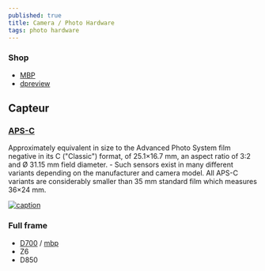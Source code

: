 ```yaml
---
published: true
title: Camera / Photo Hardware
tags: photo hardware
---
```

### Shop

- [MBP](https://www.mpb.com/fr-fr)
- [dpreview](https://www.dpreview.com/)

## Capteur
### [APS-C](https://en.wikipedia.org/wiki/APS-C) 

Approximately equivalent in size to the Advanced Photo System film negative in its C ("Classic") format, of 25.1×16.7 mm, an aspect ratio of 3:2 and Ø 31.15 mm field diameter. - Such sensors exist in many different variants depending on the manufacturer and camera model. All APS-C variants are considerably smaller than 35 mm standard film which measures 36×24 mm.

[![caption](https://upload.wikimedia.org/wikipedia/commons/thumb/f/f0/Sensor_sizes_overlaid_inside.svg/600px-Sensor_sizes_overlaid_inside.svg.png)](https://en.wikipedia.org/wiki/APS-C)

### Full frame

- [D700](https://photographylife.com/used-full-frame-dslr-guide) / [mbp](https://www.mpb.com/fr-fr/produit/nikon-d700)
- Z6
- D850